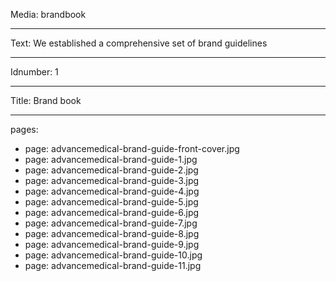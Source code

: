Media: brandbook

----

Text: We established a comprehensive set of brand guidelines

----

Idnumber: 1

----

Title: Brand book

----

pages:

-
  page: advancemedical-brand-guide-front-cover.jpg
-
  page: advancemedical-brand-guide-1.jpg
-
  page: advancemedical-brand-guide-2.jpg
-
  page: advancemedical-brand-guide-3.jpg
-
  page: advancemedical-brand-guide-4.jpg
-
  page: advancemedical-brand-guide-5.jpg
-
  page: advancemedical-brand-guide-6.jpg
-
  page: advancemedical-brand-guide-7.jpg
-
  page: advancemedical-brand-guide-8.jpg
-
  page: advancemedical-brand-guide-9.jpg
-
  page: advancemedical-brand-guide-10.jpg
-
  page: advancemedical-brand-guide-11.jpg

